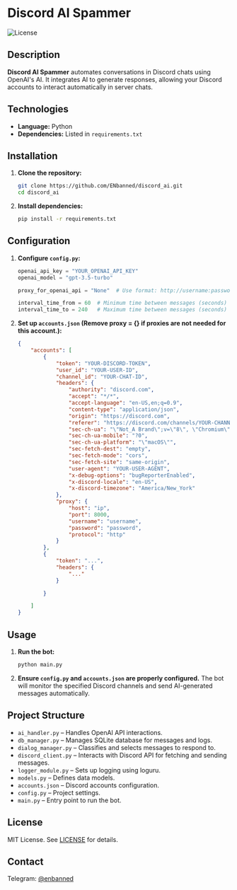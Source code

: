 # Discord AI Spammer

![License](https://img.shields.io/badge/license-MIT-blue.svg)

## Description

**Discord AI Spammer** automates conversations in Discord chats using OpenAI's AI. It integrates AI to generate responses, allowing your Discord accounts to interact automatically in server chats.

## Technologies

- **Language:** Python
- **Dependencies:** Listed in `requirements.txt`

## Installation

1. **Clone the repository:**
    ```bash
    git clone https://github.com/ENbanned/discord_ai.git
    cd discord_ai
    ```

2. **Install dependencies:**
    ```bash
    pip install -r requirements.txt
    ```

## Configuration

1. **Configure `config.py`:**
    ```python
    openai_api_key = "YOUR_OPENAI_API_KEY"
    openai_model = "gpt-3.5-turbo"

    proxy_for_openai_api = "None"  # Use format: http://username:password@ip:port or "None"

    interval_time_from = 60  # Minimum time between messages (seconds)
    interval_time_to = 240   # Maximum time between messages (seconds)
    ```

2. **Set up `accounts.json` (Remove proxy = {} if proxies are not needed for this account.):**
    ```json
    {
        "accounts": [
            {
                "token": "YOUR-DISCORD-TOKEN",
                "user_id": "YOUR-USER-ID",
                "channel_id": "YOUR-CHAT-ID",
                "headers": {
                    "authority": "discord.com",
                    "accept": "*/*",
                    "accept-language": "en-US,en;q=0.9",
                    "content-type": "application/json",
                    "origin": "https://discord.com",
                    "referer": "https://discord.com/channels/YOUR-CHANNEL-ID/YOUR-CHAT-ID",
                    "sec-ch-ua": "\"Not_A Brand\";v=\"8\", \"Chromium\";v=\"120\", \"Google Chrome\";v=\"120\"",
                    "sec-ch-ua-mobile": "?0",
                    "sec-ch-ua-platform": "\"macOS\"",
                    "sec-fetch-dest": "empty",
                    "sec-fetch-mode": "cors",
                    "sec-fetch-site": "same-origin",
                    "user-agent": "YOUR-USER-AGENT",
                    "x-debug-options": "bugReporterEnabled",
                    "x-discord-locale": "en-US",
                    "x-discord-timezone": "America/New_York"
                },
                "proxy": {
                    "host": "ip",
                    "port": 8000,
                    "username": "username",
                    "password": "password",
                    "protocol": "http"
                }
            },
            {
                "token": "...",
                "headers": {
                    "..."
                }

            }

        ]
    }
    ```

## Usage

1. **Run the bot:**
    ```bash
    python main.py
    ```

2. **Ensure `config.py` and `accounts.json` are properly configured.** The bot will monitor the specified Discord channels and send AI-generated messages automatically.

## Project Structure

- `ai_handler.py` – Handles OpenAI API interactions.
- `db_manager.py` – Manages SQLite database for messages and logs.
- `dialog_manager.py` – Classifies and selects messages to respond to.
- `discord_client.py` – Interacts with Discord API for fetching and sending messages.
- `logger_module.py` – Sets up logging using loguru.
- `models.py` – Defines data models.
- `accounts.json` – Discord accounts configuration.
- `config.py` – Project settings.
- `main.py` – Entry point to run the bot.

## License

MIT License. See [LICENSE](LICENSE) for details.

## Contact

Telegram: [@enbanned](https://t.me/enbanned)


